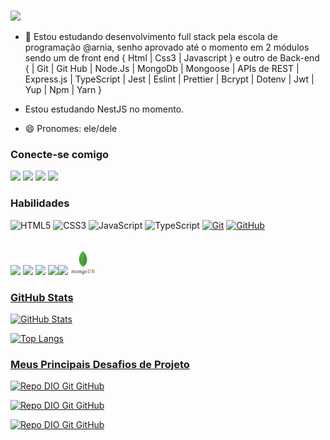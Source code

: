 ### <h1 align="center">
  <a href="https://git.io/typing-svg">
    <img src="https://readme-typing-svg.herokuapp.com/?lines=Hello,+World!+👋;I+am+Anderson+Rodrigues...;Nice+to+meet+you!&center=center&size=24&color=DD0031"> 
  </a>
 </h1>



- 🌱 Estou estudando desenvolvimento full stack pela escola de programação @arnia, senho aprovado até o momento em 2 módulos sendo um de front end { Html | Css3 | Javascript } e outro de Back-end { | Git | Git Hub | Node.Js | MongoDb | Mongoose | APIs de REST | Express.js | TypeScript | Jest | Eslint | Prettier | Bcrypt | Dotenv | Jwt | Yup | Npm | Yarn }

- Estou estudando NestJS no momento.

- 😄 Pronomes: ele/dele
 

### Conecte-se comigo


<div style="display: inline_block"> 
  <a href="https://instagram.com/dev.anderson.rodrigues" target="_blank"><img src="https://img.shields.io/badge/-Instagram-%23E4405F?style=for-the-badge&logo=instagram&logoColor=white" target="_blank"></a>
  <a href = "mailto:andersoncassio2008@gmail.com
"><img src="https://img.shields.io/badge/-Gmail-%23333?style=for-the-badge&logo=gmail&logoColor=white" target="_blank"></a>
  <a href="https://www.linkedin.com/in/dev-anderson-rodrigues" target="_blank"><img src="https://img.shields.io/badge/-LinkedIn-%230077B5?style=for-the-badge&logo=linkedin&logoColor=white" target="_blank"></a> 
<a href="https://andersonrodrigues.online" target="_blank"><img src="https://img.shields.io/badge/bio.link-000000%7D?style=for-the-badge&logo=biolink&logoColor=white" target="_blank"></a> 
 
</div>

### Habilidades
![HTML5](https://img.shields.io/badge/HTML-000?style=for-the-badge&logo=html5&logoColor=white)
![CSS3](https://img.shields.io/badge/CSS3-000?style=for-the-badge&logo=css3&logoColor=white)
![JavaScript](https://img.shields.io/badge/JavaScript-000?style=for-the-badge&logo=javascript&logoColor=white)
![TypeScript](https://img.shields.io/badge/TypeScript-000?style=for-the-badge&logo=typescript&logoColor=white)
[![Git](https://img.shields.io/badge/Git-DD0031?style=for-the-badge&logo=git&logoColor=white)](https://git-scm.com/doc)
[![GitHub](https://img.shields.io/badge/GitHub-DD0031?style=for-the-badge&logo=github&logoColor=white)](https://docs.github.com/)<br><br>

<div display='flex'>
<img src="https://img.shields.io/badge/PostgreSQL-316192?style=for-the-badge&logo=postgresql&logoColor=white"/>
<img src="https://img.shields.io/badge/nestjs-E0234E?style=for-the-badge&logo=nestjs&logoColor=white"/>
<img src="https://img.shields.io/badge/Jest-C21325?style=for-the-badge&logo=jest&logoColor=white"/>
<img src="https://img.shields.io/badge/Swagger-85EA2D?style=for-the-badge&logo=Swagger&logoColor=white"/><img src="https://img.shields.io/badge/Node.js-43853D?style=for-the-badge&logo=node.js&logoColor=white"/>
 </a> <a href="https://expressjs.com" target="_blank">
</a> <a href="https://www.mongodb.com/" target="_blank"> 
<img src="https://raw.githubusercontent.com/devicons/devicon/master/icons/mongodb/mongodb-original-wordmark.svg" alt="mongodb" width="40" height="40"/> </a> <a href="https://nodejs.org" target="_blank">
<div/>
<!-- <img align="center" alt="MySQL Icon" height="30" width="40" src="https://cdn.jsdelivr.net/gh/devicons/devicon/icons/mysql/mysql-original.svg"> -->
          
<div>

### GitHub Stats

![GitHub Stats](https://github-readme-stats.vercel.app/api?username=dev-anderson-rodrigues&theme=transparent&bg_color=000&border_color=DD0031&show_icons=true&icon_color=DD0031&title_color=E94D5F&text_color=FFF)

![Top Langs](https://github-readme-stats-git-masterrstaa-rickstaa.vercel.app/api/top-langs/?username=dev-anderson-rodrigues&layout=compact&bg_color=000&border_color=DD0031&title_color=E94D5F&text_color=FFF)
<!-- <img src="https://github-readme-stats.vercel.app/api?username=AndersonRodrigues1&theme=blue-green">  -->

<!-- <img src="https://github-readme-stats.vercel.app/api/top-langs/?username=AndersonRodrigues1&theme=blue-gree">  -->
### Meus Principais Desafios de Projeto 

[![Repo DIO Git GitHub](https://github-readme-stats.vercel.app/api/pin/?username=dev-anderson-rodrigues&repo=back-end-metavagas&bg_color=000&border_color=DD0031&show_icons=true&icon_color=DD0031&title_color=E94D5F&text_color=FFF)](https://github.com/dev-anderson-rodrigues/back-end-metavagas)

[![Repo DIO Git GitHub](https://github-readme-stats.vercel.app/api/pin/?username=dev-anderson-rodrigues&repo=Culture-Power-backend-Node-Express&bg_color=000&border_color=DD0031&show_icons=true&icon_color=DD0031&title_color=E94D5F&text_color=FFF)](https://github.com/dev-anderson-rodrigues/Culture-Power-backend-Node-Express)

[![Repo DIO Git GitHub](https://github-readme-stats.vercel.app/api/pin/?username=dev-anderson-rodrigues&repo=Emocionometro-projeto-Frontend-Javascript-css-Html&bg_color=000&border_color=DD0031&show_icons=true&icon_color=DD0031&title_color=E94D5F&text_color=FFF)](https://github.com/dev-anderson-rodrigues/Emocionometro-projeto-Frontend-Javascript-css-Html)
